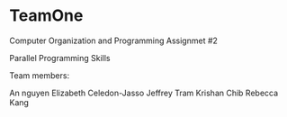 # TeamOne

Computer Organization and Programming Assignmet #2

Parallel Programming Skills

Team members:

An nguyen 
Elizabeth Celedon-Jasso
Jeffrey Tram
Krishan Chib
Rebecca Kang
